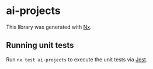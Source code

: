 # ai-projects

This library was generated with [Nx](https://nx.dev).

## Running unit tests

Run `nx test ai-projects` to execute the unit tests via [Jest](https://jestjs.io).

